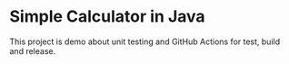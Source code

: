 Simple Calculator in Java
===============

This project is demo about unit testing and GitHub Actions for test, build and release.

